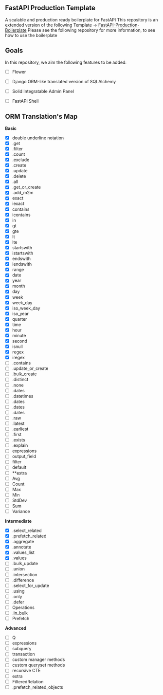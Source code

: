 ## FastAPI Production Template
A scalable and production ready boilerplate for FastAPI
This repository is an extended version of the following Template -> [FastAPI-Production-Boilerplate](https://github.com/iam-abbas/FastAPI-Production-Boilerplate)
Please see the following repository for more information, to see how to use the boilerplate


## Goals
In this repository, we aim the following features to be added:
- [ ] Flower
- [ ] Django ORM-like translated version of SQLAlchemy
- [ ] Solid Integratable Admin Panel
- [ ] FastAPI Shell



## ORM Translation's Map
**Basic** 
- [x] double underline notation
- [x] .get
- [x] .filter
- [x] .count
- [x] .exclude
- [x] .create
- [x] .update
- [x] .delete
- [x] .all
- [x] .get_or_create
- [x] .add_m2m
- [x] exact
- [x] iexact
- [x] contains
- [x] icontains
- [x] in
- [x] gt
- [x] gte
- [x] lt
- [x] lte
- [x] startswith
- [x] istartswith
- [x] endswith
- [x] iendswith
- [x] range
- [x] date
- [x] year
- [x] month
- [x] day
- [x] week
- [x] week_day
- [x] iso_week_day
- [x] iso_year
- [x] quarter
- [x] time
- [x] hour
- [x] minute
- [x] second
- [x] isnull
- [x] regex
- [x] iregex
- [ ] .contains
- [ ] .update_or_create
- [ ] .bulk_create
- [ ] .distinct
- [ ] .none
- [ ] .dates
- [ ] .datetimes
- [ ] .dates
- [ ] .dates
- [ ] .dates
- [ ] .raw
- [ ] .latest
- [ ] .earliest
- [ ] .first
- [ ] .exists
- [ ] .explain
- [ ] expressions
- [ ] output_field
- [ ] filter
- [ ] default
- [ ] **extra
- [ ] Avg
- [ ] Count
- [ ] Max
- [ ] Min
- [ ] StdDev
- [ ] Sum
- [ ] Variance

**Intermediate**
- [x] .select_related
- [x] .prefetch_related
- [x] .aggregate
- [x] .annotate
- [x] .values_list
- [x] .values
- [ ] .bulk_update
- [ ] .union
- [ ] .intersection
- [ ] .difference
- [ ] .select_for_update
- [ ] .using
- [ ] .only
- [ ] .defer
- [ ] Operations
- [ ] .in_bulk
- [ ] Prefetch

**Advanced**
- [ ] Q
- [ ] expressions
- [ ] subquery
- [ ] transaction
- [ ] custom manager methods
- [ ] custom queryset methods
- [ ] recursive CTE
- [ ] extra
- [ ] FilteredRelation
- [ ] .prefetch_related_objects
